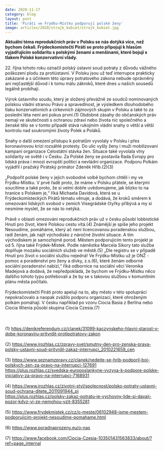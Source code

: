 ```yaml
---
date: 2020-11-17
category: blog
layout: post
title: 'Piráti ve Frýdku-Místku podporují polské ženy'
image: articles/2020/strajk_kobiet/strajk_kobiet.jpg
---
```

<strong>Aktuální téma reprodukčních práv v Polsku se nás dotýká více, než bychom čekali. Frýdeckomístečtí Piráti se proto připojují k hlasům vyjadřujícím solidaritu s polskými ženami a menšinami, které bojují s tlakem Polské konzervativní vlády.</strong> 
<br>
<br>
22. října tohoto roku označil polský ústavní soud potraty z důvodu vážného poškození plodu za protiústavní. V Polsku jsou už teď interrupce prakticky zakázané a s účinkem této úpravy potratového zákona nebude oprávněný ani nejčastější důvod i k tomu málu zákroků, které dnes u našich sousedů legálně probíhají.
<br>
<br>
Výrok ústavního soudu, který je složený převážně ze soudců nominovaných polskou vládní stranou Právo a spravedlnost, je výsledkem dlouhodobého tlaku konzervativních a církevních zájmových skupin v Polsku a také to za poslední léta není ani pokus první.(1) Obdobné zásahy do občanských práv nemají ve skutečnosti s ochranou zdraví nebo života nic společného a ženské tělo se v tomto případě stává rukojmím vládní snahy o větší a větší kontrolu nad soukromými životy Polek a Poláků.
<br>
<br>
Snahy o další omezení přístupu k potratům vyvolaly v Polsku i přes koronavirovou krizi rozsáhlé protesty. Do ulic vyšly ženy i muži mobilizovaní kampaní organizace Celostátní stávka žen. Situace také vyvolala vlny solidarity ve světě i v Česku. Za Polské ženy se postavila Rada Evropy pro lidská práva i mnozí evropští politici a nevládní organizace. Podporu Polkám vyjádřil i pražský Pirátský primátor Zdeněk Hřib.(2)(3)
<br>
<br>
„Podpořit polské ženy v jejich svobodné volbě bychom chtěli i my ve Frýdku-Místku. V prvé řadě proto, že máme v Polsku přátele, se kterými soucítíme a také proto, že si velmi dobře uvědomujeme, jak blízko to na hranice s Polskem je,“ říká Michaela Davidová, která se u Frýdeckomísteckých Pirátů tématu věnuje, a dodává, že kroků směrem k omezování lidských svobod v zemích Visegrádské čtyřky přibývá a my si nesmíme myslet, že se nás to netýká.
<br>
<br>
Právě v oblasti omezování reprodukčních práv už v česku působí lobbistické Hnutí pro život, které Polskou cestu vítá.(4) Známější je spíše jeho projekt Nesoudíme, pomáháme, který ač není licencovanou poradenskou službou, radí ženám, jak najít východisko z náročné životní situace. A tím východiskem je samozřejmě porod. Městem podporujícím tento projekt je od 5. října také Frýdek-Místek. Podle náměstka Marcela Sikory tato služba doplňuje mozaiku sociálních služeb ve městě.(5) „Dle registru se v případě Hnutí pro život o sociální službu nejedná! Ve Frýdku-Místku už je ONŽ - pomoc a poradenství pro ženy a dívky, z.s.(6), které ženám odborné sociální poradenství nabízí,“ říká odbornice na sociální věci Veronika Madejová a dodává, že nepředpokládá, že bychom ve Frýdku-Místku něco dalšího tohoto typu potřebovali a že by se s takovou službou v komunitním plánu města počítalo.
<br>
<br>
Frýdeckomístečtí Piráti proto apelují na to, aby město v této spolupráci nepokračovalo a naopak zvážilo podporu organizací, které ohroženým polkám pomáhají. V česku například po vzoru Ciocia Basia z Berlína nebo Ciocia Wienia působí skupina Ciocia Czesia.(7)
<br>
<br>
<br>
<br>
(1)
https://denikreferendum.cz/clanek/31099-kaczynskeho-hlavni-starost-v-dobe-koronaviru-pritvrdit-protipotratovy-zakon
<br>
<br>
(2)
https://www.irozhlas.cz/zpravy-svet/smutny-den-pro-zenska-prava-polsky-ustavni-soud-pritvrdil-zakaz-interrupci_2010221659_cen
<br>
<br>
(3)
https://www.seznamzpravy.cz/clanek/nedejte-se-hrib-podporil-boj-polskych-zen-za-pravo-na-interrupci-127691
<br>
https://plus.rozhlas.cz/svedska-europoslankyne-vyzyva-k-podpore-polske-iniciativy-za-pravo-na-interrupci-7168931
<br>
<br>
(4)
https://www.irozhlas.cz/zivotni-styl/spolecnost/polsko-potraty-ustavni-soud-ochrana-ditete_2011091944_pj
<br>
https://plus.rozhlas.cz/polsky-zakaz-potratu-je-vychovny-lide-si-davaji-pozor-kdyz-vi-ze-nemohou-vzit-8355281
<br>
<br>
(5) 
https://www.frydekmistek.cz/cz/o-meste/06102948-jsme-mestem-podporujicim-projekt-nesoudime-pomahame.html 
<br>
<br>
(6)
https://www.poradnaprozeny.eu/o-nas
<br>
<br>
(7)
https://www.facebook.com/Ciocia-Czesia-103501431563833/about/?ref=page_internal
